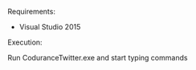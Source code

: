 Requirements:

* Visual Studio 2015

Execution:

Run CoduranceTwitter.exe and start typing commands
